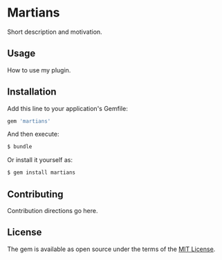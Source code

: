 # Martians
Short description and motivation.

## Usage
How to use my plugin.

## Installation
Add this line to your application's Gemfile:

```ruby
gem 'martians'
```

And then execute:
```bash
$ bundle
```

Or install it yourself as:
```bash
$ gem install martians
```

## Contributing
Contribution directions go here.

## License
The gem is available as open source under the terms of the [MIT License](https://opensource.org/licenses/MIT).
